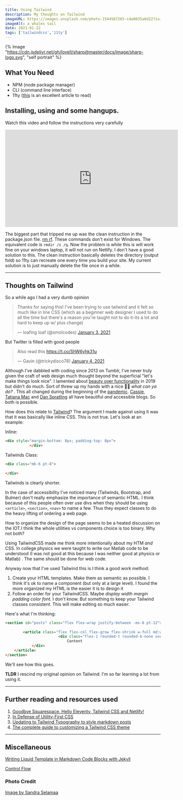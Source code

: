 ```yaml
---
title: Using Tailwind
description: My thoughts on Tailwind
imageURL: https://images.unsplash.com/photo-1544587265-c4a0035a6d22?ixid=MXwxMjA3fDB8MHxwaG90by1wYWdlfHx8fGVufDB8fHw%3D&ixlib=rb-1.2.1&auto=format&fit=crop&w=1350&q=80
imageAlt: a whales tail
date: 2021-01-22
tags: ['tailwindcss','11ty']
---
```


{% Image "https://cdn.jsdelivr.net/gh/lovell/sharp@master/docs/image/sharp-logo.svg", "self portrait" %}

## What You Need

* NPM (node package manager)
* CLI (command line interface)
* 11ty ([this](https://tatianamac.com/posts/beginner-eleventy-tutorial-partii/) is an excellent article to read)

## Installing, using and some hangups.

Watch this video and follow the instructions very carefully

<iframe width="560" height="315" src="https://www.youtube.com/embed/gE8hcdG2vsw" frameborder="0" allow="accelerometer; autoplay; clipboard-write; encrypted-media; gyroscope; picture-in-picture" allowfullscreen></iframe>

The biggest part that tripped me up was the clean instruction in the package.json file. [rm rf](https://superuser.com/questions/204406/whats-the-equivalent-to-rm-rf-with-windows-command). These commands don't exist for Windows. The equivalent code is `rmdir /s /q`. Now the problem is while this is will work fine on your windows laptop, it will not run on Netlify. I don't have a good solution to this. The clean instruction basically deletes the directory (output fold) so 11ty can recreate one every time you build your site. My current solution is to just manually delete the file once in a while.

_______

## Thoughts on Tailwind

So a while ago I had a very dumb opinion 

<blockquote class="twitter-tweet"><p lang="en" dir="ltr">Thanks for saying this! I&#39;ve been trying to use tailwind and it felt so much like in line CSS (which as a beginner web designer I used to do all the time but there&#39;s a reason you&#39;re taught not to do it-its a lot and hard to keep up w/ plus change)</p>&mdash; loafing loaf (@smolcodes) <a href="https://twitter.com/smolcodes/status/1345823776995422208?ref_src=twsrc%5Etfw">January 3, 2021</a></blockquote> <script async src="https://platform.twitter.com/widgets.js" charset="utf-8"></script>

But Twitter is filled with good people 

<blockquote class="twitter-tweet"><p lang="en" dir="ltr">Also read this <a href="https://t.co/ShW6yhk31u">https://t.co/ShW6yhk31u</a></p>&mdash; Gavin (@trickydisco78) <a href="https://twitter.com/trickydisco78/status/1345997383839133697?ref_src=twsrc%5Etfw">January 4, 2021</a></blockquote> <script async src="https://platform.twitter.com/widgets.js" charset="utf-8"></script>

Although I've dabbled with coding since 2013 on Tumblr, I've never truly given the craft of web design much thought beyond the superficial "let's make things look nice".  I lamented about [beauty over functionality](https://smolthemes.tumblr.com/post/182953220559/what-is-accessibility) in 2019 but didn't do much. Sort of threw up my hands with a nice 🤷‍♀️ _what can ya do?_ .  This all changed during the beginning of the [pandemic](https://smolnotes.netlify.app/posts/2020-05-09-free-code_camp/). [Cassie](https://www.cassie.codes/writing/), [Tatiana Mac](https://tatianamac.com/) and [Dan Spratling](https://danspratling.dev/blog) all have beautiful *and* accessible blogs. So both is possible.

How does this relate to [Tailwind](https://tailwindcss.com/)? The argument I made against using it was that it was basically like inline CSS. This is not true. Let's look at an example: 

Inline:

```html
<div style="margin-bottom: 8px; padding-top: 8px">
           </div>
```

Tailwinds Class:

```html
<div class="mb-6 pt-8">
    
</div>
```

Tailwinds is clearly shorter. 

In the case of accessibility I've noticed many (Tailwinds, Bootstrap, and Bulmer) don't really emphasize the importance of semantic HTML.  I think because of this people often over use divs when they should be using `<article>`, `<section>`, `<nav>` to name a few.  Thus they expect classes to do the heavy lifting of ordering a web page.

How to organize the design of the page seems to be a heated discussion on the IOT.I think the whole utilities vs components choice is too binary. Why not both?

Using TailwindCSS made me think more intentionally about my HTM *and* CSS. In college physics we were taught to write our Matlab code to be understood (I was not good at this because I was neither good at physics or Matlab) . The same should be done for web code.

Anyway now that I've used Tailwind this is I think a good work method:

1. Create your HTML templates. Make them as semantic as possible. I think it's ok to name a component (but only at a large level). I found the more organized my HTML is the easier it is to design it
2. Follow an order for your TailwindCSS. Maybe _display width margin padding color font_. I don't know. But something to keep your Tailwind classes consistent. This will make editing so much easier.

Here's what I'm thinking:

```html
<section id="posts" class="flex flex-wrap justify-between -mx-6 pt-12">
        
        <article class="flex flex-col flex-grow flex-shrink w-full md:w-1/2 p-6">
						<div class="flex-1 rounded-t rounded-b-none overflow-hidden shadow-md pb-5 bg-yellow-50">
                            Content
            </div>
    </article>
</section>
```

We'll see how this goes.

**TLDR** I rescind my original opinion on Tailwind. I'm so far learning a lot from using it.

_______

## Further reading and resources used

1. [Goodbye Squarespace. Hello Eleventy, Tailwind CSS and Netlify!](https://sahilparikh.dev/posts/2020/moving-squarespace-eleventy/)
2. [In Defense of Utility-First CSS](https://frontstuff.io/in-defense-of-utility-first-css)
3. [Updating to Tailwind Typography to style markdown posts](https://tjaddison.com/blog/2020/08/updating-to-tailwind-typography-to-style-markdown-posts/)
4. [The complete guide to customizing a Tailwind CSS theme](https://pinegrow.com/tutorials/customizing-a-tailwind-css-theme/)

___________

## Miscellaneous

[Writing Liquid Template in Markdown Code Blocks with Jekyll](https://ozzieliu.com/2016/04/26/writing-liquid-template-in-markdown-with-jekyll/) 

[Control Flow](https://shopify.github.io/liquid/tags/control-flow/)

### Photo Credit

[Image by Sandra Selamaa](https://unsplash.com/photos/p-UCimgloYQ)
